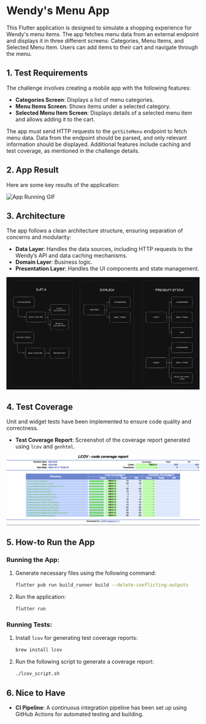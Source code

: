 # Wendy's Menu App

This Flutter application is designed to simulate a shopping experience for Wendy's menu items. The app fetches menu data from an external endpoint and displays it in three different screens: Categories, Menu Items, and Selected Menu Item. Users can add items to their cart and navigate through the menu.

## 1. Test Requirements

The challenge involves creating a mobile app with the following features:

- **Categories Screen**: Displays a list of menu categories.
- **Menu Items Screen**: Shows items under a selected category.
- **Selected Menu Item Screen**: Displays details of a selected menu item and allows adding it to the cart.

The app must send HTTP requests to the `getSiteMenu` endpoint to fetch menu data. Data from the endpoint should be parsed, and only relevant information should be displayed. Additional features include caching and test coverage, as mentioned in the challenge details.

## 2. App Result

Here are some key results of the application:

![App Running GIF](readme_assets/app_running.gif)

## 3. Architecture

The app follows a clean architecture structure, ensuring separation of concerns and modularity:

- **Data Layer**: Handles the data sources, including HTTP requests to the Wendy’s API and data caching mechanisms.
- **Domain Layer**: Business logic.
- **Presentation Layer**: Handles the UI components and state management.

![Architecture Diagram](readme_assets/arch_diagram.png)

## 4. Test Coverage

Unit and widget tests have been implemented to ensure code quality and correctness.

- **Test Coverage Report**: Screenshot of the coverage report generated using `lcov` and `genhtml`.

![Test Coverage Report](readme_assets/lcov_output.png)

## 5. How-to Run the App

### Running the App:

1. Generate necessary files using the following command:
   ```bash
   flutter pub run build_runner build --delete-conflicting-outputs
   ```
2. Run the application:
   ```bash
   flutter run
   ```

### Running Tests:

1. Install `lcov` for generating test coverage reports:
   ```bash
   brew install lcov
   ```
2. Run the following script to generate a coverage report:
   ```bash
   ./lcov_script.sh
   ```

## 6. Nice to Have

- **CI Pipeline**: A continuous integration pipeline has been set up using GitHub Actions for automated testing and building.
